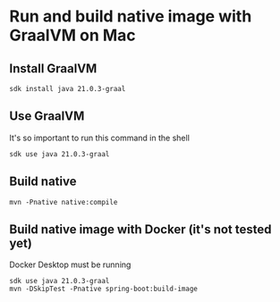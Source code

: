 # Run and build native image with GraalVM on Mac
## Install GraalVM
```shell
sdk install java 21.0.3-graal
```
## Use GraalVM
It's so important to run this command in the shell
```shell
sdk use java 21.0.3-graal
```

## Build native
```shell
mvn -Pnative native:compile 
```

## Build native image with Docker (it's not tested yet)
Docker Desktop must be running
```shell
sdk use java 21.0.3-graal
mvn -DSkipTest -Pnative spring-boot:build-image
```

